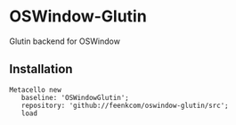 # OSWindow-Glutin
Glutin backend for OSWindow

## Installation

```smalltalk
Metacello new
   baseline: 'OSWindowGlutin';
   repository: 'github://feenkcom/oswindow-glutin/src';
   load
```
